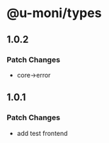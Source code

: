 # @u-moni/types

## 1.0.2

### Patch Changes

- core->error

## 1.0.1

### Patch Changes

- add test frontend
